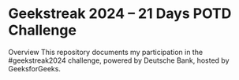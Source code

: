 # Geekstreak 2024 – 21 Days POTD Challenge

Overview
This repository documents my participation in the #geekstreak2024 challenge, powered by Deutsche Bank, hosted by GeeksforGeeks.
